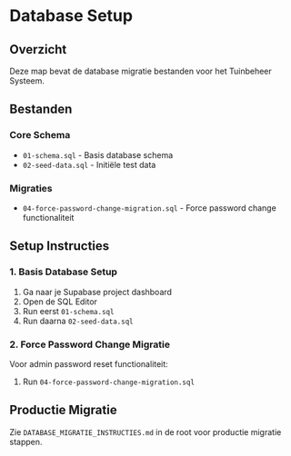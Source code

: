 # Database Setup

## Overzicht

Deze map bevat de database migratie bestanden voor het Tuinbeheer Systeem.

## Bestanden

### Core Schema
- `01-schema.sql` - Basis database schema
- `02-seed-data.sql` - Initiële test data

### Migraties
- `04-force-password-change-migration.sql` - Force password change functionaliteit

## Setup Instructies

### 1. Basis Database Setup

1. Ga naar je Supabase project dashboard
2. Open de SQL Editor  
3. Run eerst `01-schema.sql`
4. Run daarna `02-seed-data.sql`

### 2. Force Password Change Migratie

Voor admin password reset functionaliteit:
1. Run `04-force-password-change-migration.sql`

## Productie Migratie

Zie `DATABASE_MIGRATIE_INSTRUCTIES.md` in de root voor productie migratie stappen.